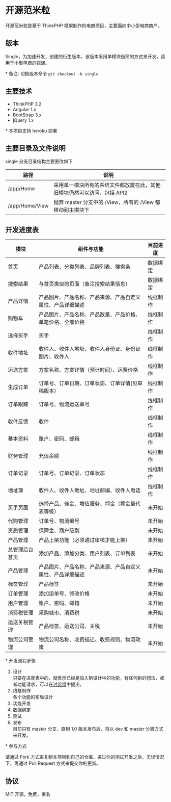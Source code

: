 # 开源范米粒

开源范米粒是基于 ThinkPHP 框架制作的电商项目，主要面向中小型电商商户。

## 版本

Single，为加速开发，创建的衍生版本，该版本采用单模块极简的方式来开发，适用于小型电商的搭建。

\* 备注: 切换版本命令 `git checkout -b single`

## 主要技术

- ThinkPHP 3.2  
- Angular 1.x
- BootStrap 3.x
- jQuery 1.x

\* 本项目支持 heroku 部署

## 主要目录及文件说明

single 分支目录结构主要更改如下  

| 路径 | 说明 |
| --- | --- |
| /app/Home | 采用单一模块所有的系统文件都放置在此，其他旧模块仍然可以访问，包括 API2 |
| /app/Home/View | 抛弃 master 分支中的 /View，所有的 /View 都移动到主模块下 |

## 开发进度表

| 模块           | 组件与功能 | 目前进度 |
| ---            | --- | --- |
| 首页           | 产品列表、分类列表、品牌列表、搜索条 | 数据绑定 |
| 搜索结果       | 与首页类似的页面（备注搜索结果信息） | 数据绑定 |
| 产品详情       | 产品图片、产品名称、产品来源、产品自定义属性、产品详细描述 | 线框制作 |
| 购物车         | 产品图片、产品名称、产品数量、产品价格、单笔价格、全部价格 | 线框制作 |
| 选择买手       | 买手 | 线框制作 |
| 收件地址       | 收件人、收件人地址、收件人身份证、身份证图片、收件人  | 线框制作 |
| 运送方案       | 方案名称、方案详情（预计时间）、运费价格 | 线框制作 |
| 生成订单       | 订单号、订单日期、订单状态、订单详情(见草稿版本） | 线框制作 |
| 订单跟踪       | 订单号、物流运送单号 | 线框制作 |
| 收件反馈       | 收件 | 线框制作 |
| 基本资料       | 账户、密码、邮箱 | 线框制作 |
| 财务管理       | 充值余额 | 线框制作 |
| 订单记录       | 订单号、订单记录、订单状态 | 线框制作 |
| 地址簿         | 收件人、收件人地址、地址邮编、收件人电话 | 线框制作 |
| 买手页面       | 选择产品、佣金、增值服务、押金（押金量代表等级） | 未开始 |
| 代购管理       | 订单号、物流编号 | 未开始 |
| 资质管理       | 保障金、商户级别 | 未开始 |
| 产品管理       | 产品上架功能（必须通过审核才能上架） | 未开始 |
| 总管理后台首页 | 添加产品、添加分类、用户列表、订单列表 | 未开始 |
| 产品管理       | 产品图片、产品名称、产品来源、产品自定义属性、产品详细描述 | 未开始 |
| 标签管理       | 产品标签 | 未开始 |
| 订单管理       | 添加运单号、修改价格 | 未开始 |
| 用户管理       | 账户、密码、邮箱 | 未开始 |
| 消费税管理     | 采购城市、消费税 | 未开始 |
| 运送关税管理   | 产品标签、运送公司、关税 | 未开始 |
| 物流公司管理   | 物流公司名称、收费描述、收费规则、物流政策 | 未开始 |

\* 开发流程步骤

1. 设计  
只要在进度表中的，就表示已经是加入到设计中的功能，有任何新的想法，或者功能请求，可以在[讨论组](https://github.com/dotku/openfml/issues)中提出。
1. 线框制作  
各个功能的布局设计
1. 功能开发  
1. 数据绑定  
1. 测试
1. 发布  
目前只有 master 分支，直到 1.0 版本发布后，将以 dev 和 master 分离方式来开发。

\* 参与方式  

请通过 Fork 方式来复制本项目到自己的仓库，进过你的测试开发之后，无误情况下，再通过 Pull Request 方式来提交你的更新。

## 协议
MIT 开源，免费，署名